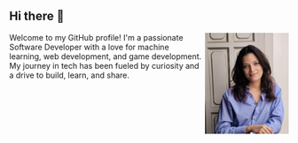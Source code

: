 ## Hi there 👋
<div style="display: flex; align-items: left;"> 
  <div style=" margin-right: 5px;">
    Welcome to my GitHub profile! I'm a passionate Software Developer with a love for machine learning, web development, and game development. My journey in tech has been fueled by curiosity and a drive to build, learn, and share.</div>
 <img src="SARAA.jpg" width=30% position=right>
 </div> 
<!--
**Penorkaa/Penorkaa** is a ✨ _special_ ✨ repository because its `README.md` (this file) appears on your GitHub profile.

Here are some ideas to get you started:

- 🔭 I’m currently working on ...
- 🌱 I’m currently learning ...
- 👯 I’m looking to collaborate on ...
- 🤔 I’m looking for help with ...
- 💬 Ask me about ...
- 📫 How to reach me: ...
- 😄 Pronouns: ...
- ⚡ Fun fact: ...
-->
